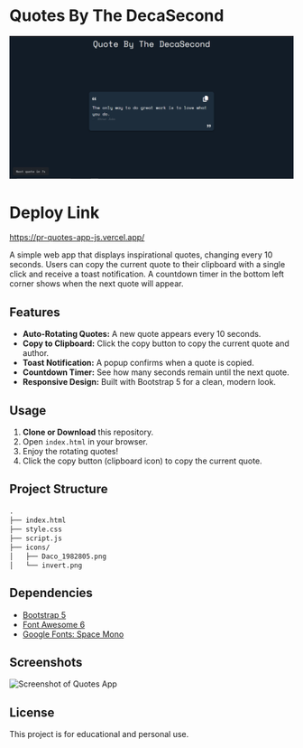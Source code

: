 # Quotes By The DecaSecond

![screenshot](./output/image.png)

# Deploy Link

https://pr-quotes-app-js.vercel.app/

A simple web app that displays inspirational quotes, changing every 10 seconds. Users can copy the current quote to their clipboard with a single click and receive a toast notification. A countdown timer in the bottom left corner shows when the next quote will appear.

## Features

- **Auto-Rotating Quotes:** A new quote appears every 10 seconds.
- **Copy to Clipboard:** Click the copy button to copy the current quote and author.
- **Toast Notification:** A popup confirms when a quote is copied.
- **Countdown Timer:** See how many seconds remain until the next quote.
- **Responsive Design:** Built with Bootstrap 5 for a clean, modern look.

## Usage

1. **Clone or Download** this repository.
2. Open `index.html` in your browser.
3. Enjoy the rotating quotes!
4. Click the copy button (clipboard icon) to copy the current quote.

## Project Structure

```
.
├── index.html
├── style.css
├── script.js
├── icons/
│   ├── Daco_1982805.png
│   └── invert.png
```

## Dependencies

- [Bootstrap 5](https://getbootstrap.com/)
- [Font Awesome 6](https://fontawesome.com/)
- [Google Fonts: Space Mono](https://fonts.google.com/specimen/Space+Mono)

## Screenshots

![Screenshot of Quotes App](screenshot.png) <!-- Add a screenshot if available -->

## License

This project is for educational and personal use.